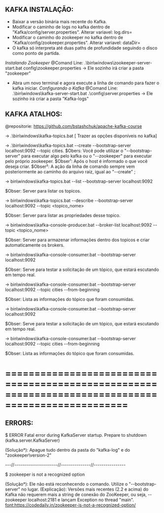 ## KAFKA INSTALAÇÃO:

- Baixar a versão binária mais recente do Kafka. 
- Modificar o caminho de logs no kafka dentro de "Kafka/config/server.properties". Alterar variavel: log.dirs= 
- Modificar o caminho do zookeeper no kafka dentro de "Kafka/config/zookeeper.properties". Alterar variavel: dataDir= 
- O kafka só interpreta até duas paths de profundidade seguindo o disco como ponto de partida.

*Instalando Zookeeper*
@Comand Line: .\bin\windows\zookeeper-server-start.bat config\zookeeper.properties
-> Ele sozinho irá criar a pasta "zookeeper"


- Abra um novo terminal e agora execute a linha de comando para fazer o kafka iniciar.
*Configurando o Kafka*
@Comand Line: .\bin\windows\kafka-server-start.bat .\config\server.properties
-> Ele sozinho irá criar a pasta "Kafka-logs"



## KAFKA ATALHOS:
@repositorie: <https://github.com/bstashchuk/apache-kafka-course>


-> .\bin\windows\kafka-topics.bat [ Trazer as opções disponíveis no kafka]


-> .\bin\windows\kafka-topics.bat --create --bootstrap-server localhost:9092 --topic cities.
$Obers: Você pode utilizar o "--bootstrap-server" para executar algo pelo kafka ou o "--zookeeper" para executar pelo próprio zookeeper.
$Obser¹: Após o host é informado o que você deseja criar. 
$Obser²: A ação da linha de comando sempre vem posteriormente ao caminho do arquivo raiz, igual ao "--create" ;


-> bin\windows\kafka-topics.bat --list --bootstrap-server localhost:9092

$Obser: Server para listar os topicos.



-> bin\windows\kafka-topics.bat --describe --bootstrap-server localhost:9092 --topic <topico_nome>

$Obser: Server para listar as propriedades desse topico.



-> bin\windows\kafka-console-producer.bat --broker-list localhost:9092 --topic <topico_nome>

$Obser: Server para armazenar informações dentro dos topicos e criar automaticamente os brokers.



-> bin\windows\kafka-console-consumer.bat --bootstrap-server localhost:9092

$Obser: Serve para testar a solicitação de um tópico, que estará escutando em tempo real.



-> bin\windows\kafka-console-consumer.bat --bootstrap-server localhost:9092 --topic cities --from-beginning

$Obser: Lista as informações do tópico que foram consumidas.



-> bin\windows\kafka-console-consumer.bat --bootstrap-server localhost:9092

$Obser: Serve para testar a solicitação de um tópico, que estará escutando em tempo real.



-> bin\windows\kafka-console-consumer.bat --bootstrap-server localhost:9092 --topic cities --from-beginning

$Obser: Lista as informações do tópico que foram consumidas.





===================================================================================================
===================================================================================================

## ERRORS:


$ ERROR Fatal error during KafkaServer startup. Prepare to shutdown (kafka.server.KafkaServer)

(Solução*): Apague tudo dentro da pasta do "kafka-log" e do "zookeeper\version-2"


---//----------------------//---------------//----------------


$  zookeeper is not a recognized option

(Solução*): Ele não está reconhecendo o comando. Utilize o "--bootstrap-server" no lugar.
(Explicação): Versões mais recentes (2.2 e acima) do Kafka não requerem mais a string de conexão do ZooKeeper, ou seja, --zookeeper localhost:2181 e lançam Exception no thread "main". <font:https://codedaily.in/zookeeper-is-not-a-recognized-option/>